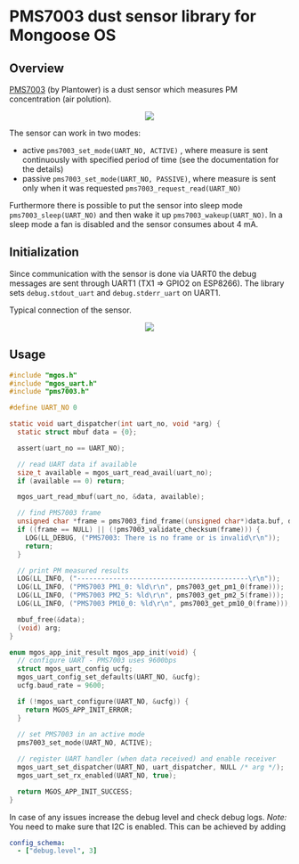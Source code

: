 # PMS7003 dust sensor library for Mongoose OS

## Overview

[PMS7003](https://botland.com.pl/index.php?controller=attachment&id_attachment=2182) (by Plantower) is a dust sensor which measures PM concentration (air polution).

<p align="center">
  <img src="https://s3-eu-west-1.amazonaws.com/github-an/pms7003.jpg">
</p>

The sensor can work in two modes:
- active `pms7003_set_mode(UART_NO, ACTIVE)` , where measure is sent continuously with specified period of time (see the documentation for the details)
- passive `pms7003_set_mode(UART_NO, PASSIVE)`, where measure is sent only when it was requested `pms7003_request_read(UART_NO)`

Furthermore there is possible to put the sensor into sleep mode `pms7003_sleep(UART_NO)` and then wake it up `pms7003_wakeup(UART_NO)`. In a sleep mode a fan is disabled and the sensor consumes about 4 mA.

## Initialization

Since communication with the sensor is done via UART0 the debug messages are sent through UART1 (TX1 => GPIO2 on ESP8266). The library sets `debug.stdout_uart` and `debug.stderr_uart` on UART1.

Typical connection of the sensor.

<p align="center">
  <img src="https://s3-eu-west-1.amazonaws.com/github-an/pms7003_connection.png">
</p>

## Usage

```c
#include "mgos.h"
#include "mgos_uart.h"
#include "pms7003.h"

#define UART_NO 0

static void uart_dispatcher(int uart_no, void *arg) {
  static struct mbuf data = {0};

  assert(uart_no == UART_NO);

  // read UART data if available
  size_t available = mgos_uart_read_avail(uart_no);
  if (available == 0) return;

  mgos_uart_read_mbuf(uart_no, &data, available);

  // find PMS7003 frame 
  unsigned char *frame = pms7003_find_frame((unsigned char*)data.buf, data.len);
  if ((frame == NULL) || (!pms7003_validate_checksum(frame))) {
    LOG(LL_DEBUG, ("PMS7003: There is no frame or is invalid\r\n"));
    return;
  }

  // print PM measured results
  LOG(LL_INFO, ("-------------------------------------------\r\n"));
  LOG(LL_INFO, ("PMS7003 PM1_0: %ld\r\n", pms7003_get_pm1_0(frame)));
  LOG(LL_INFO, ("PMS7003 PM2_5: %ld\r\n", pms7003_get_pm2_5(frame)));
  LOG(LL_INFO, ("PMS7003 PM10_0: %ld\r\n", pms7003_get_pm10_0(frame)));

  mbuf_free(&data);
  (void) arg;
}

enum mgos_app_init_result mgos_app_init(void) {
  // configure UART - PMS7003 uses 9600bps
  struct mgos_uart_config ucfg;
  mgos_uart_config_set_defaults(UART_NO, &ucfg);
  ucfg.baud_rate = 9600;

  if (!mgos_uart_configure(UART_NO, &ucfg)) {
    return MGOS_APP_INIT_ERROR;
  }
  
  // set PMS7003 in an active mode
  pms7003_set_mode(UART_NO, ACTIVE);

  // register UART handler (when data received) and enable receiver
  mgos_uart_set_dispatcher(UART_NO, uart_dispatcher, NULL /* arg */);
  mgos_uart_set_rx_enabled(UART_NO, true);

  return MGOS_APP_INIT_SUCCESS;
}
```

In case of any issues increase the debug level and check debug logs.
_Note:_ You need to make sure that I2C is enabled. This can be achieved by adding
```yaml
config_schema:
  - ["debug.level", 3]
```
